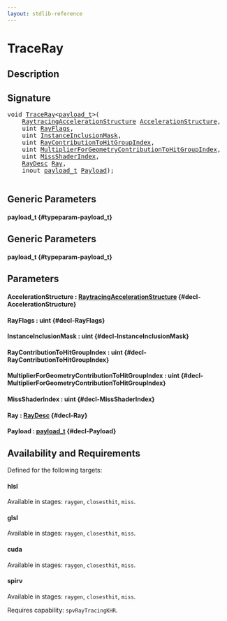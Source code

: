 ```yaml
---
layout: stdlib-reference
---
```


# TraceRay

## Description





## Signature 

<pre>
<span class="code_keyword">void</span> <a href="/stdlib-reference/global-decls/TraceRay">TraceRay</a>&lt;<a href="/stdlib-reference/global-decls/TraceRay#typeparam-payload_t" class="code_type">payload_t</a>&gt;(
    <a href="/stdlib-reference/types/RaytracingAccelerationStructure/index" class="code_type">RaytracingAccelerationStructure</a> <a href="/stdlib-reference/global-decls/TraceRay#decl-AccelerationStructure" class="code_param">AccelerationStructure</a>,
    <span class="code_keyword">uint</span> <a href="/stdlib-reference/global-decls/TraceRay#decl-RayFlags" class="code_param">RayFlags</a>,
    <span class="code_keyword">uint</span> <a href="/stdlib-reference/global-decls/TraceRay#decl-InstanceInclusionMask" class="code_param">InstanceInclusionMask</a>,
    <span class="code_keyword">uint</span> <a href="/stdlib-reference/global-decls/TraceRay#decl-RayContributionToHitGroupIndex" class="code_param">RayContributionToHitGroupIndex</a>,
    <span class="code_keyword">uint</span> <a href="/stdlib-reference/global-decls/TraceRay#decl-MultiplierForGeometryContributionToHitGroupIndex" class="code_param">MultiplierForGeometryContributionToHitGroupIndex</a>,
    <span class="code_keyword">uint</span> <a href="/stdlib-reference/global-decls/TraceRay#decl-MissShaderIndex" class="code_param">MissShaderIndex</a>,
    <a href="/stdlib-reference/types/RayDesc/index" class="code_type">RayDesc</a> <a href="/stdlib-reference/global-decls/TraceRay#decl-Ray" class="code_param">Ray</a>,
    <span class="code_keyword">inout</span> <a href="/stdlib-reference/global-decls/TraceRay#typeparam-payload_t" class="code_type">payload_t</a> <a href="/stdlib-reference/global-decls/TraceRay#decl-Payload" class="code_param">Payload</a>);

</pre>

## Generic Parameters

#### payload\_t {#typeparam-payload_t}

## Generic Parameters

#### payload\_t {#typeparam-payload_t}

## Parameters

#### AccelerationStructure  : [RaytracingAccelerationStructure](/stdlib-reference/types/RaytracingAccelerationStructure/index) {#decl-AccelerationStructure}
#### RayFlags  : uint {#decl-RayFlags}
#### InstanceInclusionMask  : uint {#decl-InstanceInclusionMask}
#### RayContributionToHitGroupIndex  : uint {#decl-RayContributionToHitGroupIndex}
#### MultiplierForGeometryContributionToHitGroupIndex  : uint {#decl-MultiplierForGeometryContributionToHitGroupIndex}
#### MissShaderIndex  : uint {#decl-MissShaderIndex}
#### Ray  : [RayDesc](/stdlib-reference/types/RayDesc/index) {#decl-Ray}
#### Payload  : [payload\_t](/stdlib-reference/global-decls/TraceRay#typeparam-payload_t) {#decl-Payload}

## Availability and Requirements

Defined for the following targets:

#### hlsl
Available in stages: `raygen`, `closesthit`, `miss`.

#### glsl
Available in stages: `raygen`, `closesthit`, `miss`.

#### cuda
Available in stages: `raygen`, `closesthit`, `miss`.

#### spirv
Available in stages: `raygen`, `closesthit`, `miss`.

Requires capability: `spvRayTracingKHR`.


